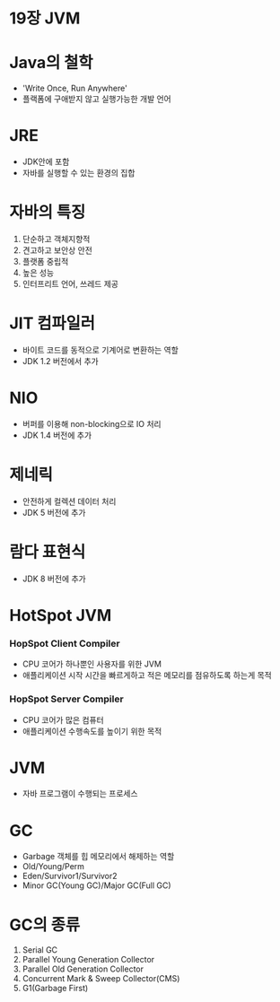 # 19장 JVM

# Java의 철학
- 'Write Once, Run Anywhere'
- 플랙폼에 구애받지 않고 실행가능한 개발 언어

# JRE
- JDK안에 포함
- 자바를 실행할 수 있는 환경의 집합

# 자바의 특징
1. 단순하고 객체지향적
2. 견고하고 보안상 안전
3. 플랫폼 중립적
4. 높은 성능
5. 인터프리트 언어, 쓰레드 제공

# JIT 컴파일러
- 바이트 코드를 동적으로 기계어로 변환하는 역할
- JDK 1.2 버전에서 추가

# NIO
- 버퍼를 이용해 non-blocking으로 IO 처리
- JDK 1.4 버전에 추가

# 제네릭
- 안전하게 컬렉션 데이터 처리
- JDK 5 버전에 추가

# 람다 표현식
- JDK 8 버전에 추가

# HotSpot JVM
### HopSpot Client Compiler
- CPU 코어가 하나뿐인 사용자를 위한 JVM
- 애플리케이션 시작 시간을 빠르게하고 적은 메모리를 점유하도록 하는게 목적

### HopSpot Server Compiler
- CPU 코어가 많은 컴퓨터
- 애플리케이션 수행속도를 높이기 위한 목적

# JVM
- 자바 프로그램이 수행되는 프로세스

# GC
- Garbage 객체를 힙 메모리에서 해제하는 역할
- Old/Young/Perm
- Eden/Survivor1/Survivor2
- Minor GC(Young GC)/Major GC(Full GC)

# GC의 종류
1. Serial GC
2. Parallel Young Generation Collector
3. Parallel Old Generation Collector
4. Concurrent Mark & Sweep Collector(CMS)
5. G1(Garbage First)


